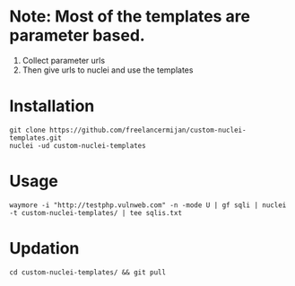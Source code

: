 # Note: Most of the templates are parameter based.
1. Collect parameter urls
2. Then give urls to nuclei and use the templates

# Installation
```
git clone https://github.com/freelancermijan/custom-nuclei-templates.git
nuclei -ud custom-nuclei-templates
```

# Usage
```
waymore -i "http://testphp.vulnweb.com" -n -mode U | gf sqli | nuclei -t custom-nuclei-templates/ | tee sqlis.txt
```
# Updation
```
cd custom-nuclei-templates/ && git pull
```
